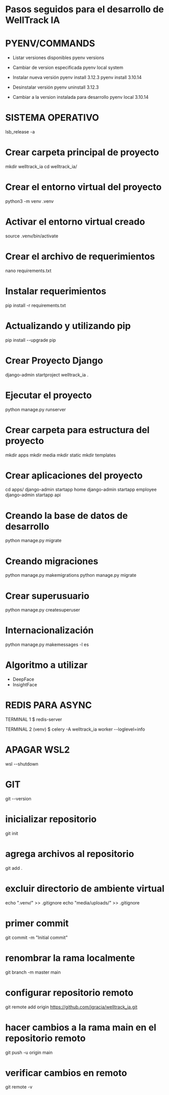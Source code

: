 # Pasos seguidos para el desarrollo de WellTrack IA

# PYENV/COMMANDS
- Listar versiones disponibles
pyenv versions

- Cambiar de version especificada
pyenv local system

- Instalar nueva versión
pyenv install 3.12.3
pyenv install 3.10.14

- Desinstalar versión
pyenv uninstall 3.12.3

- Cambiar a la version instalada para desarrollo
pyenv local 3.10.14

# SISTEMA OPERATIVO
lsb_release -a

# Crear carpeta principal de proyecto
mkdir welltrack_ia
cd welltrack_ia/

# Crear el entorno virtual del proyecto
python3 -m venv .venv

# Activar el entorno virtual creado
source .venv/bin/activate

# Crear el archivo de requerimientos
nano requirements.txt

# Instalar requerimientos
pip install -r requirements.txt

# Actualizando y utilizando pip
pip install --upgrade pip

# Crear Proyecto Django
django-admin startproject welltrack_ia .

# Ejecutar el proyecto
python manage.py runserver

# Crear carpeta para estructura del proyecto
mkdir apps
mkdir media
mkdir static
mkdir templates


# Crear aplicaciones del proyecto
cd apps/
django-admin startapp home
django-admin startapp employee
django-admin startapp api

# Creando la base de datos de desarrollo
python manage.py migrate

# Creando migraciones
python manage.py makemigrations
python manage.py migrate

# Crear superusuario
python manage.py createsuperuser


# Internacionalización
python manage.py makemessages -l es

# Algoritmo a utilizar 
- DeepFace
- InsightFace

# REDIS PARA ASYNC
TERMINAL 1
$ redis-server

TERMINAL 2
(venv) $ celery -A welltrack_ia worker --loglevel=info

# APAGAR WSL2
wsl --shutdown


# GIT
git --version

# inicializar repositorio
git init

# agrega archivos al repositorio
git add .

# excluir directorio de ambiente virtual
echo ".venv/" >> .gitignore
echo "media/uploads/" >> .gitignore

# primer commit
git commit -m "Initial commit"

# renombrar la rama localmente
git branch -m master main

# configurar repositorio remoto
git remote add origin https://github.com/jgracia/welltrack_ia.git

# hacer cambios a la rama main en el repositorio remoto
git push -u origin main

# verificar cambios en remoto
git remote -v
